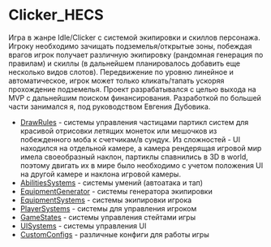 # Clicker_HECS
Игра в жанре Idle/Clicker с системой экипировки и скиллов персонажа. Игроку необходимо зачищать подземелья/открытые зоны, побеждая врагов игрок получает различную экипировку (рандомная генерация по правилам) и скиллы (в дальнейшем планировалось добавить еще несколько видов слотов). Передвижение по уровню линейное и автоматическое, игрок может только кликать/тапать ускоряя прохождение подземелья. Проект разрабатывался с целью выхода на MVP с дальнейшим поиском финансирования. Разработкой по большей части занимался я, под руководством Евгения Дубовика.

- [DrawRules](Systems/DrawRules) - системы управления частицами партикл систем для красивой отрисовки летящих монеток или мешочков из побежденного моба к счетчикам/в сундук. Из сложностей - UI находился на отдельной камере, а камера рендерящая игровой мир имела своеобразный наклон, партиклы спавнились в 3D в world, поэтому двигать их в мире было необходимо с учетом положения UI на другой камере и наклона игровой камеры.
- [AbilitiesSystems](Systems/Abilities) - системы умений (автоатака и тап)
- [EquipmentGenerator](Systems/EquipItemsGenerator) - системы генератора экипировки
- [EquipmentSystems](Systems/Equipment) - системы экипировки игрока
- [PlayerSystems](Systems/Player) - системы для управления игроком
- [GameStates](Systems/GameStates) - системы управления стейтами игры
- [UISystems](Systems/UI) - системы управления UI
- [CustomConfigs](CustomConfigs) - различные конфиги для работы игры

